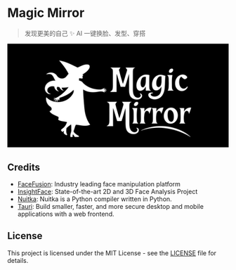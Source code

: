 # Magic Mirror

> 发现更美的自己 ✨ AI 一键换脸、发型、穿搭

![](src/assets/images/magic-mirror.svg)

## Credits

- [FaceFusion](https://github.com/facefusion/facefusion): Industry leading face manipulation platform
- [InsightFace](https://github.com/deepinsight/insightface): State-of-the-art 2D and 3D Face Analysis Project
- [Nuitka](https://github.com/Nuitka/Nuitka): Nuitka is a Python compiler written in Python.
- [Tauri](https://github.com/tauri-apps/tauri): Build smaller, faster, and more secure desktop and mobile applications with a web frontend.

## License

This project is licensed under the MIT License - see the [LICENSE](./LICENSE) file for details.
